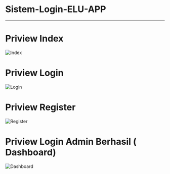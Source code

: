 # Sistem-Login-ELU-APP
------------------------------------------------------------------------
# Priview Index
![Index](https://user-images.githubusercontent.com/56224328/134331709-42f0ec8c-dd59-47b7-b6d2-f4d3b06a1179.jpg)
# Priview Login
![Login](https://user-images.githubusercontent.com/56224328/134331734-4158750c-eca0-48a3-9daf-9f91e451c61c.jpg)
# Priview Register
![Register](https://user-images.githubusercontent.com/56224328/134331753-2fd54e69-93ea-4bde-8505-69e71c0502a5.jpg)
# Priview Login Admin Berhasil ( Dashboard)
![Dashboard](https://user-images.githubusercontent.com/56224328/134331794-b1acaca5-8941-46de-abfe-7722c9b0189e.jpg)
